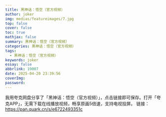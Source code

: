 ```yaml
---
title: 黑神话：悟空（官方视频）
author: joker
img: medias/featureimages/7.jpg
top: false
cover: false
toc: true
mathjax: false
summary: 黑神话：悟空（官方视频）
categories: 黑神话：悟空（官方视频）
tags:
  - 黑神话：悟空（官方视频）
keywords: joker
essay: false
abbrlink: 19007
date: 2025-04-20 23:39:56
coverImg:
password:
---
```


我用夸克网盘分享了「黑神话：悟空（官方视频）」，点击链接即可保存。打开「夸克APP」，无需下载在线播放视频，畅享原画5倍速，支持电视投屏。
链接：https://pan.quark.cn/s/e6722493351c
